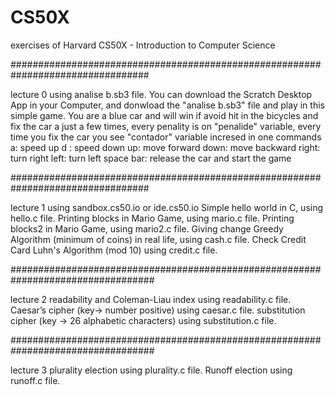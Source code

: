 # CS50X
exercises of  Harvard CS50X - Introduction to Computer Science

#################################################################################

lecture 0   using analise b.sb3 file.
You can download the Scratch Desktop App in your Computer, and donwload the "analise b.sb3" file and play in this simple game.
You are a blue car and  will win if avoid hit in the bicycles and fix the car a just a few times, every penality is on "penalide" variable, every time you fix the car you see "contador" variable incresed in one
commands 
  a: speed up
  d : speed down
  up:  move forward
  down: move backward
  right: turn right
  left: turn left
  space bar: release the car and start the game
  
#################################################################################  

lecture 1 using sandbox.cs50.io or ide.cs50.io 
Simple hello world in C, using hello.c file.
Printing blocks in Mario Game, using mario.c file.
Printing blocks2 in Mario Game, using mario2.c file.
Giving change Greedy Algorithm (minimum of coins)  in real life, using cash.c file. 
Check Credit Card Luhn's Algorithm (mod 10) using credit.c file.

##################################################################################

lecture 2 readability and Coleman-Liau index using readability.c file.
Caesar’s cipher (key-> number positive) using caesar.c file.
substitution cipher  (key -> 26 alphabetic characters) using substitution.c file.

##################################################################################

lecture 3 plurality election using plurality.c file.
Runoff election using runoff.c file.
